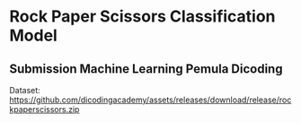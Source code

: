 # Rock Paper Scissors Classification Model
## Submission Machine Learning Pemula Dicoding
Dataset: https://github.com/dicodingacademy/assets/releases/download/release/rockpaperscissors.zip
